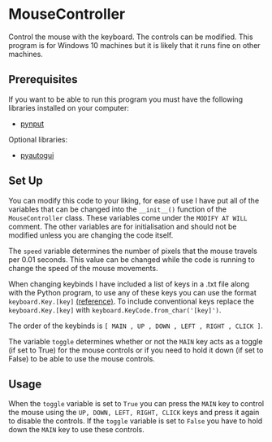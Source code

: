# MouseController
Control the mouse with the keyboard. The controls can be modified. This program is for Windows 10 machines but it is likely that it runs fine on other machines.

<a name="requirements"></a>
## Prerequisites ##
If you want to be able to run this program you must have the following libraries installed on your computer:
- [pynput](https://pypi.org/project/pynput/)

Optional libraries:
- [pyautogui](https://pypi.org/project/PyAutoGUI/)

<a name="set-up"></a>
## Set Up ##
You can modify this code to your liking, for ease of use I have put all of the variables that can be changed into the `__init__()` function of the `MouseController` class. These variables come under the `MODIFY AT WILL` comment. The other variables are for initialisation and should not be modified unless you are changing the code itself.

The `speed` variable determines the number of pixels that the mouse travels per 0.01 seconds. This value can be changed while the code is running to change the speed of the mouse movements.

When changing keybinds I have included a list of keys in a .txt file along with the Python program, to use any of these keys you can use the format `keyboard.Key.[key]` [(reference)](https://pynput.readthedocs.io/en/latest/keyboard.html#pynput.keyboard.Key). To include conventional keys replace the `keyboard.Key.[key]` with `keyboard.KeyCode.from_char('[key]')`.

The order of the keybinds is `[ MAIN , UP , DOWN , LEFT , RIGHT , CLICK ]`.

The variable `toggle` determines whether or not the `MAIN` key acts as a toggle (if set to True) for the mouse controls or if you need to hold it down (if set to False) to be able to use the mouse controls. 

<a name="usage"></a>
## Usage ##
When the `toggle` variable is set to `True` you can press the `MAIN` key to control the mouse using the `UP, DOWN, LEFT, RIGHT, CLICK` keys and press it again to disable the controls. If the `toggle` variable is set to `False` you have to hold down the `MAIN` key to use these controls.
